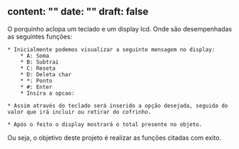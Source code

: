 content: ""
date: ""
draft: false
---

O porquinho aclopa um teclado e um display lcd. Onde são desempenhadas as seguintes funções:

	* Inicialmente podemos visualizar a seguinte mensagem no display: 
		* A: Soma 
		* B: Subtrai
		* C: Reseta
		* D: Deleta char
		* *: Ponto
		* #: Enter
		* Insira a opcao:
	
	* Assim através do teclado será inserido a opção desejada, seguida do valor que irá incluir ou retirar do cofrinho.
	
	* Após o feito o display mostrará o total presente no objeto.

Ou seja, o objetivo deste projeto é realizar as funções citadas com exito.